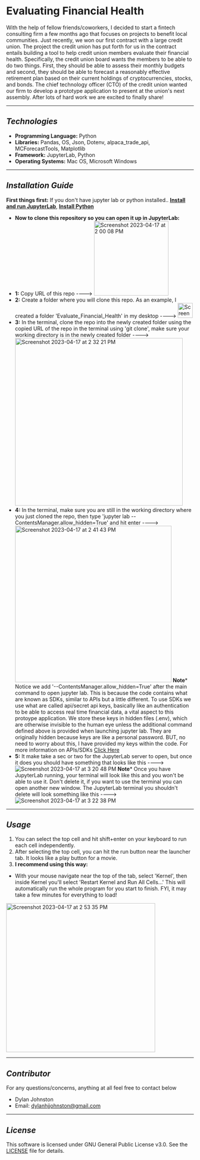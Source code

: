 # Evaluating Financial Health

With the help of fellow friends/coworkers, I decided to start a fintech consulting firm a few months ago that focuses on projects to benefit local communities. Just recently, we won our first contract with a large credit union. The project the credit union has put forth for us in the contract entails building a tool to help credit union members evaluate their financial health. Specifically, the credit union board wants the members to be able to do two things. First, they should be able to assess their monthly budgets and second, they should be able to forecast a reasonably effective retirement plan based on their current holdings of cryptocurrencies, stocks, and bonds. The chief technology officer (CTO) of the credit union wanted our firm to develop a prototype application to present at the union's next assembly. After lots of hard work we are excited to finally share! 

---

## *Technologies*

- **Programming Language:** Python
- **Libraries:** Pandas, OS, Json, Dotenv, alpaca_trade_api, MCForecastTools, Matplotlib
- **Framework:** JupyterLab, Python
- **Operating Systems:** Mac OS, Microsoft Windows

---

## *Installation Guide*

**First things first:**
If you don't have jupyter lab or python installed..
**[Install and run JupyterLab](https://jupyter.org/install)**,
**[Install Python](https://www.python.org/downloads/)**
- **Now to clone this repository so you can open it up in JupyterLab:**
- **1:** Copy URL of this repo ----> <img width="200" alt="Screenshot 2023-04-17 at 2 00 08 PM" src="https://user-images.githubusercontent.com/123714457/232610445-b7b7b5ff-f261-4b83-bf71-ae09bab3a63d.png">
- **2:** Create a folder where you will clone this repo. As an example, I created a folder 'Evaluate_Financial_Health' in my desktop ----> <img width="40" alt="Screenshot 2023-04-17 at 2 01 00 PM" src="https://user-images.githubusercontent.com/123714457/232610664-677709bc-521b-4d98-a6d6-4130592af985.png">
- **3:** In the terminal, clone the repo into the newly created folder using the copied URL of the repo in the terminal using 'git clone', make sure your working directory is in the newly created folder ----> <img width="450" alt="Screenshot 2023-04-17 at 2 32 21 PM" src="https://user-images.githubusercontent.com/123714457/232616260-0013e619-bb73-4bfb-9d3b-94ea93e4a5b1.png">
- **4:** In the terminal, make sure you are still in the working directory where you just cloned the repo, then type 'jupyter lab --ContentsManager.allow_hidden=True' and hit enter ----> <img width="420" alt="Screenshot 2023-04-17 at 2 41 43 PM" src="https://user-images.githubusercontent.com/123714457/232617242-2fcd5b8f-8d49-4d55-9252-b27c52592ecb.png">
**Note*** Notice we add '--ContentsManager.allow_hidden=True' after the main command to open jupyter lab. This is because the code contains what are known as SDKs, similar to APIs but a little different. To use SDKs we use what are called api/secret api keys, basically like an authentication to be able to access real time financial data, a vital aspect to this protoype application. We store these keys in hidden files (.env), which are otherwise invisible to the human eye unless the additional command defined above is provided when launching jupyter lab. They are originally hidden because keys are like a personal password. BUT, no need to worry about this, I have provided my keys within the code. For more information on APIs/SDKs [Click Here](https://www.bmc.com/blogs/sdk-vs-api/#:~:text=An%20SDK%20provides%20a%20complete,facilitate%20communication%20between%20two%20platforms.)
- **5:** It make take a sec or two for the JupyterLab server to open, but once it does you should have something that looks like this ----> ![Screenshot 2023-04-17 at 3 20 48 PM](https://user-images.githubusercontent.com/123714457/232623126-c7b1d85e-eb55-43ad-851f-c7feed5c5e3c.png)
**Note*** Once you have JupyterLab running, your terminal will look like this and you won't be able to use it. Don't delete it, if you want to use the terminal you can open another new window. The JupyterLab terminal you shouldn't delete will look something like this ----> ![Screenshot 2023-04-17 at 3 22 38 PM](https://user-images.githubusercontent.com/123714457/232623376-803fd2df-c8e0-4849-953f-7f9c9c1350f0.png)

---

## *Usage*

1. You can select the top cell and hit shift+enter on your keyboard to run each cell independently.
2. After selecting the top cell, you can hit the run button near the launcher tab. It looks like a play button for a movie.
3. **I recommend using this way:** 
- With your mouse navigate near the top of the tab, select 'Kernel', then inside Kernel you'll select 'Restart Kernel and Run All Cells...' This will automatically run the whole program for you start to finish. FYI, it may take a few minutes for everything to load!
<img width="400" alt="Screenshot 2023-04-17 at 2 53 35 PM" src="https://user-images.githubusercontent.com/123714457/232619135-6b2f77be-d543-4a59-a4ad-6e62b2113c6c.png">

---

## *Contributor*
For any questions/concerns, anything at all feel free to contact below
- Dylan Johnston
- Email: dylanhjjohnston@gmail.com


---

## *License*

This software is licensed under GNU General Public License v3.0. See the [LICENSE](https://github.com/djohnst914/Loan_Qualifier_New_Feature/blob/main/LICENSE) file for details. 